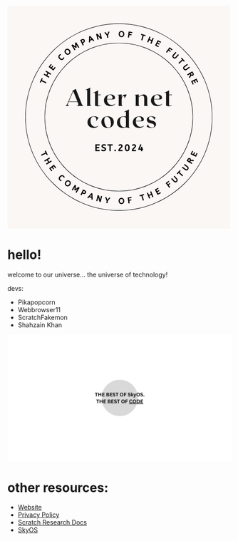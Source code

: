 ![logo](https://github.com/Alter-Net-codes/.github/blob/main/images/company.png) 

# hello!
welcome to our universe...
the universe of technology!

devs:
+ Pikapopcorn
+ Webbrowser11
+ ScratchFakemon
+ Shahzain Khan

![super electronics company! Alter Net codes EST. 2024](https://github.com/Alter-Net-codes/.github/blob/main/images/whatwearelike.png) 

# other resources:
+ [Website](https://sites.google.com/loswego.k12.or.us/anc/)
+ [Privacy Policy](https://docs.google.com/document/d/1OXw-qCOhyK7ebH8D2A0PTMLXmimxO6p_FihwHFavL08/edit?tab=t.0#heading=h.bufx2go7jw7c)
+ [Scratch Research Docs](https://docs.google.com/document/d/1REqI2M5pc5ECsdai5DOBW3OqeMYevzNQwU1lIdWF9hg/edit?tab=t.0#heading=h.n6sjtnnxybnl)
+ [SkyOS](https://github.com/Alter-Net-codes/SkyOS)
